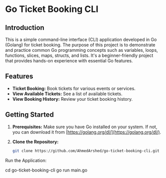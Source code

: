 # Go Ticket Booking CLI

## Introduction

This is a simple command-line interface (CLI) application developed in Go (Golang) for ticket booking. The purpose of this project is to demonstrate and practice common Go programming concepts such as variables, loops, functions, slices, maps, structs, and lists. It's a beginner-friendly project that provides hands-on experience with essential Go features.

## Features

- **Ticket Booking:** Book tickets for various events or services.
- **View Available Tickets:** See a list of available tickets.
- **View Booking History:** Review your ticket booking history.

## Getting Started

1. **Prerequisites:** Make sure you have Go installed on your system. If not, you can download it from [https://golang.org/dl/](https://golang.org/dl/).

2. **Clone the Repository:**

   ```sh
   git clone https://github.com/AhmedArshed/go-ticket-booking-cli.git

Run the Application:

cd go-ticket-booking-cli
go run main.go

